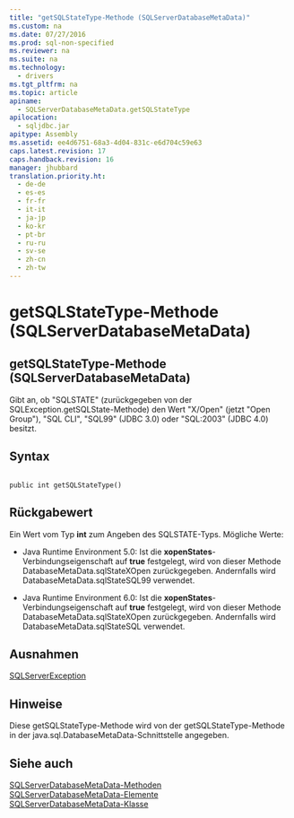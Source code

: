 ```yaml
---
title: "getSQLStateType-Methode (SQLServerDatabaseMetaData)"
ms.custom: na
ms.date: 07/27/2016
ms.prod: sql-non-specified
ms.reviewer: na
ms.suite: na
ms.technology: 
  - drivers
ms.tgt_pltfrm: na
ms.topic: article
apiname: 
  - SQLServerDatabaseMetaData.getSQLStateType
apilocation: 
  - sqljdbc.jar
apitype: Assembly
ms.assetid: ee4d6751-68a3-4d04-831c-e6d704c59e63
caps.latest.revision: 17
caps.handback.revision: 16
manager: jhubbard
translation.priority.ht: 
  - de-de
  - es-es
  - fr-fr
  - it-it
  - ja-jp
  - ko-kr
  - pt-br
  - ru-ru
  - sv-se
  - zh-cn
  - zh-tw
---
```

# getSQLStateType-Methode (SQLServerDatabaseMetaData)
    
## getSQLStateType\-Methode \(SQLServerDatabaseMetaData\)  
 Gibt an, ob "SQLSTATE" \(zurückgegeben von der SQLException.getSQLState\-Methode\) den Wert "X\/Open" \(jetzt "Open Group"\), "SQL CLI", "SQL99" \(JDBC 3.0\) oder "SQL:2003" \(JDBC 4.0\) besitzt.  
  
## Syntax  
  
```  
  
public int getSQLStateType()  
```  
  
## Rückgabewert  
 Ein Wert vom Typ **int** zum Angeben des SQLSTATE\-Typs. Mögliche Werte:  
  
-   Java Runtime Environment 5.0: Ist die **xopenStates**\-Verbindungseigenschaft auf **true** festgelegt, wird von dieser Methode DatabaseMetaData.sqlStateXOpen zurückgegeben. Andernfalls wird DatabaseMetaData.sqlStateSQL99 verwendet.  
  
-   Java Runtime Environment 6.0: Ist die **xopenStates**\-Verbindungseigenschaft auf **true** festgelegt, wird von dieser Methode DatabaseMetaData.sqlStateXOpen zurückgegeben. Andernfalls wird DatabaseMetaData.sqlStateSQL verwendet.  
  
## Ausnahmen  
 [SQLServerException](../content/SQLServerException-Class.md)  
  
## Hinweise  
 Diese getSQLStateType\-Methode wird von der getSQLStateType\-Methode in der java.sql.DatabaseMetaData\-Schnittstelle angegeben.  
  
## Siehe auch  
 [SQLServerDatabaseMetaData-Methoden](../content/SQLServerDatabaseMetaData-Methods.md)   
 [SQLServerDatabaseMetaData-Elemente](../content/SQLServerDatabaseMetaData-Members.md)   
 [SQLServerDatabaseMetaData-Klasse](../content/SQLServerDatabaseMetaData-Class.md)  
  
  